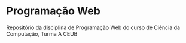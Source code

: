 # Programação Web
Repositório da disciplina de Programação Web do curso de Ciência da Computação, Turma A CEUB
